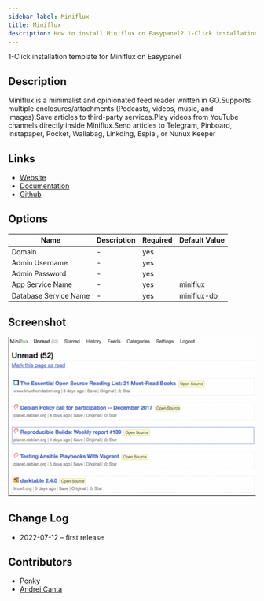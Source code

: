 ```yaml
---
sidebar_label: Miniflux
title: Miniflux
description: How to install Miniflux on Easypanel? 1-Click installation template for Miniflux on Easypanel
---
```


<!-- generated -->

1-Click installation template for Miniflux on Easypanel

## Description

Miniflux is a minimalist and opinionated feed reader written in GO.Supports multiple enclosures/attachments (Podcasts, videos, music, and images).Save articles to third-party services.Play videos from YouTube channels directly inside Miniflux.Send articles to Telegram, Pinboard, Instapaper, Pocket, Wallabag, Linkding, Espial, or Nunux Keeper

## Links

- [Website](https://miniflux.app/)
- [Documentation](https://miniflux.app/docs/)
- [Github](https://github.com/miniflux)

## Options

Name | Description | Required | Default Value
-|-|-|-
Domain | - | yes | 
Admin Username | - | yes | 
Admin Password | - | yes | 
App Service Name | - | yes | miniflux
Database Service Name | - | yes | miniflux-db

## Screenshot

![Miniflux Screenshot](./screenshot.png)

## Change Log

- 2022-07-12 – first release

## Contributors

- [Ponky](https://github.com/Ponkhy)
- [Andrei Canta](https://github.com/deiucanta)
